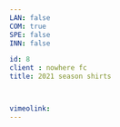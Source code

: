 ```yaml
---
LAN: false  
COM: true
SPE: false
INN: false

id: 8
client : nowhere fc
title: 2021 season shirts



vimeolink: 
---
```


